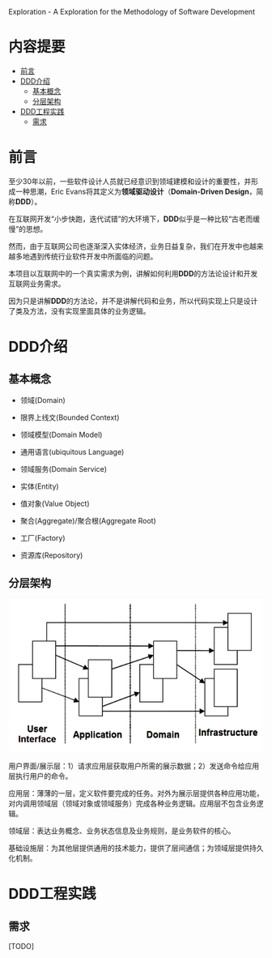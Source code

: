 Exploration - A Exploration for the Methodology of Software Development  

内容提要
=======
* [前言](#前言)
* [DDD介绍](#DDD介绍)
    * [基本概念](#基本概念)
    * [分层架构](#分层架构)
* [DDD工程实践](#DDD工程实践)
    * [需求](#需求)
    
前言
===

至少30年以前，一些软件设计人员就已经意识到领域建模和设计的重要性，并形成一种思潮，Eric Evans将其定义为**领域驱动设计**（**Domain-Driven Design**，简称**DDD**）。

在互联网开发“小步快跑，迭代试错”的大环境下，**DDD**似乎是一种比较“古老而缓慢”的思想。

然而，由于互联网公司也逐渐深入实体经济，业务日益复杂，我们在开发中也越来越多地遇到传统行业软件开发中所面临的问题。

本项目以互联网中的一个真实需求为例，讲解如何利用**DDD**的方法论设计和开发互联网业务需求。

因为只是讲解**DDD**的方法论，并不是讲解代码和业务，所以代码实现上只是设计了类及方法，没有实现里面具体的业务逻辑。

DDD介绍
======

基本概念
------
- 领域(Domain)

- 限界上线文(Bounded Context)

- 领域模型(Domain Model)

- 通用语言(ubiquitous Language)

- 领域服务(Domain Service)

- 实体(Entity)

- 值对象(Value Object)

- 聚合(Aggregate)/聚合根(Aggregate Root)

- 工厂(Factory)

- 资源库(Repository)

分层架构
-------
![ddd-layer](assets/ddd-layer.png)

用户界面/展示层：1）请求应用层获取用户所需的展示数据；2）发送命令给应用层执行用户的命令。

应用层：薄薄的一层，定义软件要完成的任务。对外为展示层提供各种应用功能，对内调用领域层（领域对象或领域服务）完成各种业务逻辑。应用层不包含业务逻辑。

领域层：表达业务概念、业务状态信息及业务规则，是业务软件的核心。

基础设施层：为其他层提供通用的技术能力，提供了层间通信；为领域层提供持久化机制。

DDD工程实践
=========

需求
---
[TODO]



